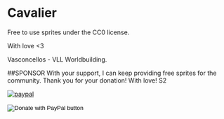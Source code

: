 # Cavalier
Free to use sprites under the CC0 license.

With love <3

Vasconcellos - VLL Worldbuilding.

##SPONSOR
With your support, I can keep providing free sprites for the community. Thank you for your donation! With love! S2

[![paypal](https://pics.paypal.com/00/s/OTUxNzAwZTItNDY3Zi00MGY0LWE4MTktOTNlZTEwNDMxNGU3/file.JPG)](https://www.paypal.com/cgi-bin/webscr?cmd=_s-xclick&hosted_button_id=UBC523S8R583L)

<html>
<form action="https://www.paypal.com/donate" method="post" target="_top">
<input type="hidden" name="business" value="UBC523S8R583L" />
<input type="hidden" name="no_recurring" value="0" />
<input type="hidden" name="item_name" value="With your support, I can keep providing free sprites for the community. Thank you for your donation! With love! S2" />
<input type="hidden" name="currency_code" value="USD" />
<input type="image" src="https://pics.paypal.com/00/s/OTUxNzAwZTItNDY3Zi00MGY0LWE4MTktOTNlZTEwNDMxNGU3/file.JPG" border="0" name="submit" title="PayPal - The safer, easier way to pay online!" alt="Donate with PayPal button" />
<img alt="" border="0" src="https://www.paypal.com/en_BR/i/scr/pixel.gif" width="1" height="1" />
</form>
</html>
